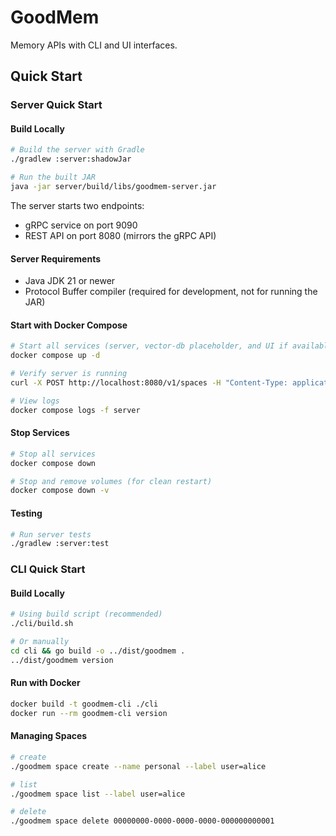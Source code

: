 # GoodMem

Memory APIs with CLI and UI interfaces.

## Quick Start

### Server Quick Start

#### Build Locally

```bash
# Build the server with Gradle
./gradlew :server:shadowJar

# Run the built JAR
java -jar server/build/libs/goodmem-server.jar
```

The server starts two endpoints:
- gRPC service on port 9090
- REST API on port 8080 (mirrors the gRPC API)

#### Server Requirements

- Java JDK 21 or newer
- Protocol Buffer compiler (required for development, not for running the JAR)

#### Start with Docker Compose

```bash
# Start all services (server, vector-db placeholder, and UI if available)
docker compose up -d

# Verify server is running
curl -X POST http://localhost:8080/v1/spaces -H "Content-Type: application/json" -d '{"name":"test"}'

# View logs
docker compose logs -f server
```

#### Stop Services

```bash
# Stop all services
docker compose down

# Stop and remove volumes (for clean restart)
docker compose down -v
```

#### Testing

```bash
# Run server tests
./gradlew :server:test
```

### CLI Quick Start

#### Build Locally

```bash
# Using build script (recommended)
./cli/build.sh

# Or manually
cd cli && go build -o ../dist/goodmem .
../dist/goodmem version
```

#### Run with Docker

```bash
docker build -t goodmem-cli ./cli
docker run --rm goodmem-cli version
```

#### Managing Spaces

```bash
# create
./goodmem space create --name personal --label user=alice

# list
./goodmem space list --label user=alice

# delete
./goodmem space delete 00000000-0000-0000-0000-000000000001
```